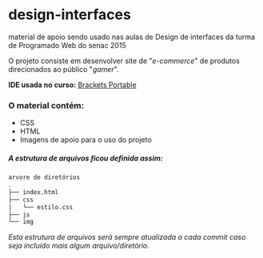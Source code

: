 # design-interfaces
material de apoio sendo usado nas aulas de Design de interfaces da turma de Programado Web do senac 2015

O projeto consiste em desenvolver site de "*e-commerce*" de produtos direcionados ao público "*gamer*".

**IDE usada no curso:** [Brackets Portable](http://sourceforge.net/projects/bracketsportable/)
### O material contém:
- CSS
- HTML
- Imagens de apoio para o uso do projeto

##### A estrutura de arquivos ficou definida assim:

```bash
arvore de diretórios
.
├── index.html
├── css
|   └── estilo.css
├── js
└── img
```
*Esta estrutura de arquivos será sempre atualizada a cada commit caso seja incluído mais algum arquivo/diretório.*
